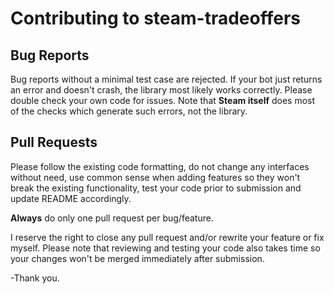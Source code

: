 # Contributing to steam-tradeoffers

## Bug Reports

Bug reports without a minimal test case are rejected. If your bot just returns an error and doesn't crash, the library most likely works correctly. Please double check your own code for issues. Note that __Steam itself__ does most of the checks which generate such errors, not the library.

## Pull Requests

Please follow the existing code formatting, do not change any interfaces without need, use common sense when adding features so they won't break the existing functionality, test your code prior to submission and update README accordingly.

__Always__ do only one pull request per bug/feature.

I reserve the right to close any pull request and/or rewrite your feature or fix myself. Please note that reviewing and testing your code also takes time so your changes won't be merged immediately after submission.

-Thank you.

